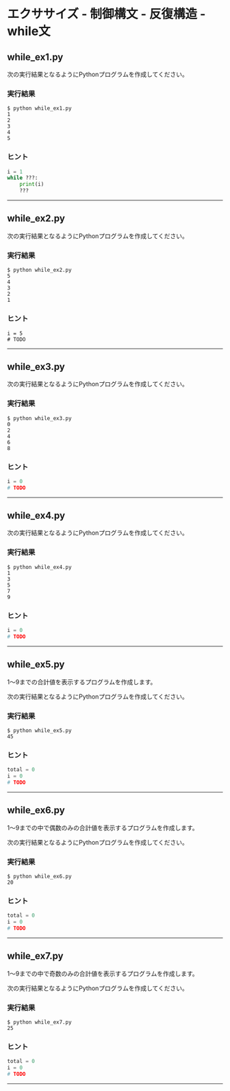# エクササイズ - 制御構文 - 反復構造 - while文

## while_ex1.py

次の実行結果となるようにPythonプログラムを作成してください。

### 実行結果

```
$ python while_ex1.py 
1
2
3
4
5
```

### ヒント

```python
i = 1
while ???:
    print(i)
    ???
```

---

## while_ex2.py

次の実行結果となるようにPythonプログラムを作成してください。

### 実行結果

```
$ python while_ex2.py
5
4
3
2
1
```

### ヒント

```
i = 5
# TODO
```

---

## while_ex3.py

次の実行結果となるようにPythonプログラムを作成してください。

### 実行結果

```
$ python while_ex3.py
0
2
4
6
8
```

### ヒント

```python
i = 0
# TODO
```

---

## while_ex4.py

次の実行結果となるようにPythonプログラムを作成してください。

### 実行結果

```
$ python while_ex4.py
1
3
5
7
9
```

### ヒント

```python
i = 0
# TODO
```

---


## while_ex5.py

1〜9までの合計値を表示するプログラムを作成します。

次の実行結果となるようにPythonプログラムを作成してください。

### 実行結果

```
$ python while_ex5.py
45
```

### ヒント

```python
total = 0
i = 0
# TODO
```

---


## while_ex6.py

1〜9までの中で偶数のみの合計値を表示するプログラムを作成します。

次の実行結果となるようにPythonプログラムを作成してください。

### 実行結果

```
$ python while_ex6.py
20
```

### ヒント

```python
total = 0
i = 0
# TODO
```

---

## while_ex7.py

1〜9までの中で奇数のみの合計値を表示するプログラムを作成します。

次の実行結果となるようにPythonプログラムを作成してください。

### 実行結果

```
$ python while_ex7.py
25
```

### ヒント

```python
total = 0
i = 0
# TODO
```

---

